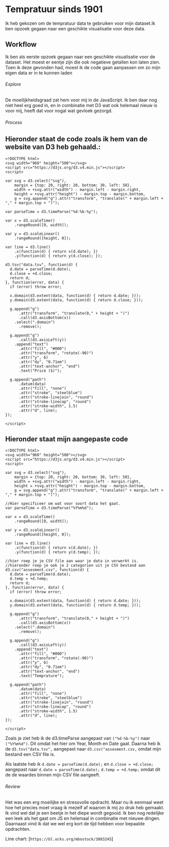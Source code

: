 
# Tempratuur sinds 1901

Ik heb gekozen om de tempratuur data te gebruiken voor mijn dataset.Ik ben opzoek gegaan naar een geschikte visualisatie voor deze data.

## Workflow

Ik ben als eerste opzoek gegaan naar een geschikte visualisatie voor de dataset. Het moest er eentje zijn die ook negatieve getallen kon laten zien. Toen ik deze gevonden had, moest ik de code gaan aanpassen om zo mijn eigen data er in te kunnen laden

###### Explore

De moeilijkheidsgraad zat hem voor mij in de JavaScript. Ik ben daar nog niet heel erg goed in, en in combinatie met D3 wat ook helemaal nieuw is voor mij, heeft dat voor nogal wat gevloek gezorgd. 

###### Process

## Hieronder staat de code zoals ik hem van de website van D3 heb gehaald.:

```
<!DOCTYPE html>
<svg width="960" height="500"></svg>
<script src="https://d3js.org/d3.v4.min.js"></script>
<script>

var svg = d3.select("svg"),
    margin = {top: 20, right: 20, bottom: 30, left: 50},
    width = +svg.attr("width") - margin.left - margin.right,
    height = +svg.attr("height") - margin.top - margin.bottom,
    g = svg.append("g").attr("transform", "translate(" + margin.left + "," + margin.top + ")");

var parseTime = d3.timeParse("%d-%b-%y");

var x = d3.scaleTime()
    .rangeRound([0, width]);

var y = d3.scaleLinear()
    .rangeRound([height, 0]);

var line = d3.line()
    .x(function(d) { return x(d.date); })
    .y(function(d) { return y(d.close); });

d3.tsv("data.tsv", function(d) {
  d.date = parseTime(d.date);
  d.close = +d.close;
  return d;
}, function(error, data) {
  if (error) throw error;

  x.domain(d3.extent(data, function(d) { return d.date; }));
  y.domain(d3.extent(data, function(d) { return d.close; }));

  g.append("g")
      .attr("transform", "translate(0," + height + ")")
      .call(d3.axisBottom(x))
    .select(".domain")
      .remove();

  g.append("g")
      .call(d3.axisLeft(y))
    .append("text")
      .attr("fill", "#000")
      .attr("transform", "rotate(-90)")
      .attr("y", 6)
      .attr("dy", "0.71em")
      .attr("text-anchor", "end")
      .text("Price ($)");

  g.append("path")
      .datum(data)
      .attr("fill", "none")
      .attr("stroke", "steelblue")
      .attr("stroke-linejoin", "round")
      .attr("stroke-linecap", "round")
      .attr("stroke-width", 1.5)
      .attr("d", line);
});

</script>
```

## Hieronder staat mijn aangepaste code

```
<!DOCTYPE html>
<svg width="960" height="500"></svg>
<script src="https://d3js.org/d3.v4.min.js"></script>
<script>

var svg = d3.select("svg"),
    margin = {top: 20, right: 20, bottom: 30, left: 50},
    width = +svg.attr("width") - margin.left - margin.right,
    height = +svg.attr("height") - margin.top - margin.bottom,
    g = svg.append("g").attr("transform", "translate(" + margin.left + "," + margin.top + ")");

//Hier specificeer om wat voor soort data het gaat.
var parseTime = d3.timeParse("%Y%m%d");

var x = d3.scaleTime()
    .rangeRound([0, width]);

var y = d3.scaleLinear()
    .rangeRound([height, 0]);

var line = d3.line()
    .x(function(d) { return x(d.date); })
    .y(function(d) { return y(d.temp); });

//hier roep je je CSV file aan waar je data in verwerkt is.
//hieronder roep je ook je 2 categorien uit je CSV bestand aan
d3.csv("assesment.csv", function(d) {
  d.date = parseTime(d.date);
  d.temp = +d.temp;
  return d;
}, function(error, data) {
  if (error) throw error;

  x.domain(d3.extent(data, function(d) { return d.date; }));
  y.domain(d3.extent(data, function(d) { return d.temp; }));

  g.append("g")
      .attr("transform", "translate(0," + height + ")")
      .call(d3.axisBottom(x))
    .select(".domain")
      .remove();

  g.append("g")
      .call(d3.axisLeft(y))
    .append("text")
      .attr("fill", "#000")
      .attr("transform", "rotate(-90)")
      .attr("y", 6)
      .attr("dy", "0.71em")
      .attr("text-anchor", "end")
      .text("Temprature");

  g.append("path")
      .datum(data)
      .attr("fill", "none")
      .attr("stroke", "steelblue")
      .attr("stroke-linejoin", "round")
      .attr("stroke-linecap", "round")
      .attr("stroke-width", 1.5)
      .attr("d", line);
});

</script>
```

Zoals je ziet heb ik de d3.timeParse aangepast van ```("%d-%b-%y")``` naar ```("%Y%m%d")```. Dit omdat het hier om Year, Month en Date gaat. Daarna heb ik de ```d3.tsv("data.tsv",``` aangepast naar ```d3.csv("assesment.csv,``` omdat mijn bestand een CSV file is.

Als laatste heb ik ```d.date = parseTime(d.date);``` en ```d.close = +d.close;``` aangepast naar ```d.date = parseTime(d.date);``` ```d.temp = +d.temp;``` omdat dit de de waardes binnen mijn CSV file aangeeft.

###### Review

Het was een erg moeilijke en stressvolle opdracht. Maar nu ik eenmaal weet hoe het precies moet vraag ik mezelf af waarom ik mij zo druk heb gemaakt. Ik vind wel dat je een beetje in het diepe wordt gegooid. Ik ben nog redelijke een leek als het gaat om JS en helemaal in combinatie met nieuwe dingen. Daarnaast vind ik dat we wel erg kort de tijd hebben voor bepaalde opdrachten.

Line chart: [`https://bl.ocks.org/mbostock/3883245`]

[Hulp]: https://github.com/d3/d3-time-format/blob/master/README.md#timeParse

[hulp]: https://developer.mozilla.org/en-US/docs/Web/JavaScript/Guide/Functions#Calling_functions

[Data]: https://github.com/cmda-fe3/course-17-18/blob/master/assessment-1/temperature.csv

